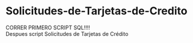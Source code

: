 # Solicitudes-de-Tarjetas-de-Credito

CORRER PRIMERO SCRIPT SQL!!!!  
Despues script Solicitudes de Tarjetas de Crédito
